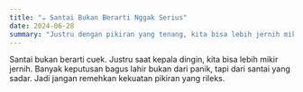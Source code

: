 ```yaml
---
title: "☕ Santai Bukan Berarti Nggak Serius"
date: 2024-06-28
summary: "Justru dengan pikiran yang tenang, kita bisa lebih jernih mikir dan ambil keputusan."
---
```


Santai bukan berarti cuek. Justru saat kepala dingin, kita bisa lebih mikir jernih. Banyak keputusan bagus lahir bukan dari panik, tapi dari santai yang sadar. Jadi jangan remehkan kekuatan pikiran yang rileks.
